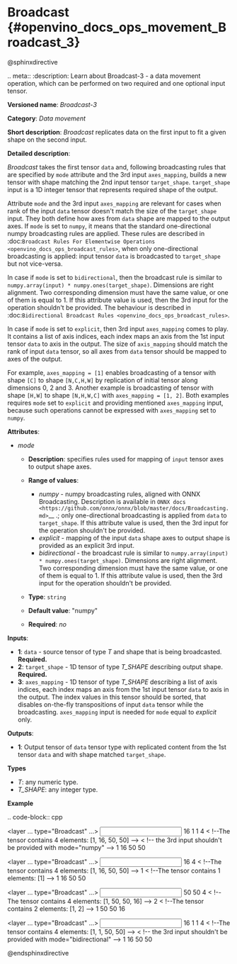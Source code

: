 # Broadcast {#openvino_docs_ops_movement_Broadcast_3}

@sphinxdirective

.. meta::
  :description: Learn about Broadcast-3 - a data movement operation, 
                which can be performed on two required and one optional input tensor.

**Versioned name**: *Broadcast-3*

**Category**: *Data movement*

**Short description**: *Broadcast* replicates data on the first input to fit a given shape on the second input.

**Detailed description**:

*Broadcast* takes the first tensor ``data`` and, following broadcasting rules that are specified by ``mode`` attribute and the 3rd input ``axes_mapping``, builds a new tensor with shape matching the 2nd input tensor ``target_shape``. ``target_shape`` input is a 1D integer tensor that represents required shape of the output.

Attribute ``mode`` and the 3rd input ``axes_mapping`` are relevant for cases when rank of the input ``data`` tensor doesn't match the size of the ``target_shape`` input. They both define how axes from ``data`` shape are mapped to the output axes. If ``mode`` is set to ``numpy``, it means that the standard one-directional numpy broadcasting rules are applied. These rules are described in :doc:`Broadcast Rules For Elementwise Operations <openvino_docs_ops_broadcast_rules>`, when only one-directional broadcasting is applied: input tensor ``data`` is broadcasted to ``target_shape`` but not vice-versa.

In case if ``mode`` is set to ``bidirectional``, then the broadcast rule is similar to ``numpy.array(input) * numpy.ones(target_shape)``. Dimensions are right alignment. Two corresponding dimension must have the same value, or one of them is equal to 1. If this attribute value is used, then the 3rd input for the operation shouldn't be provided. The behaviour is described in :doc:`Bidirectional Broadcast Rules <openvino_docs_ops_broadcast_rules>`.

In case if ``mode`` is set to ``explicit``, then 3rd input ``axes_mapping`` comes to play. It contains a list of axis indices, each index maps an axis from the 1st input tensor ``data`` to axis in the output. The size of ``axis_mapping`` should match the rank of input ``data`` tensor, so all axes from ``data`` tensor should be mapped to axes of the output.

For example, ``axes_mapping = [1]`` enables broadcasting of a tensor with shape ``[C]`` to shape ``[N,C,H,W]`` by replication of initial tensor along dimensions 0, 2 and 3. Another example is broadcasting of tensor with shape ``[H,W]`` to shape ``[N,H,W,C]`` with ``axes_mapping = [1, 2]``. Both examples requires ``mode`` set to ``explicit`` and providing mentioned ``axes_mapping`` input, because such operations cannot be expressed with ``axes_mapping`` set to ``numpy``.


**Attributes**:

* *mode*

  * **Description**: specifies rules used for mapping of ``input`` tensor axes to output shape axes.
  * **Range of values**:

    * *numpy* - numpy broadcasting rules, aligned with ONNX Broadcasting. Description is available in `ONNX docs <https://github.com/onnx/onnx/blob/master/docs/Broadcasting.md>`__ .; only one-directional broadcasting is applied from ``data`` to ``target_shape``. If this attribute value is used, then the 3rd input for the operation shouldn't be provided.
    * *explicit* - mapping of the input ``data`` shape axes to output shape is provided as an explicit 3rd input.
    * *bidirectional* - the broadcast rule is similar to ``numpy.array(input) * numpy.ones(target_shape)``. Dimensions are right alignment. Two corresponding dimension must have the same value, or one of them is equal to 1. If this attribute value is used, then the 3rd input for the operation shouldn't be provided.
  * **Type**: ``string``
  * **Default value**: "numpy"
  * **Required**: *no*


**Inputs**:

* **1**: ``data`` - source tensor of type *T* and shape that is being broadcasted. **Required.**
* **2**: ``target_shape`` - 1D tensor of type *T_SHAPE* describing output shape. **Required.**
* **3**: ``axes_mapping`` - 1D tensor of type *T_SHAPE* describing a list of axis indices, each index maps an axis from the 1st input tensor ``data`` to axis in the output. The index values in this tensor should be sorted, that disables on-the-fly transpositions of input ``data`` tensor while the broadcasting. ``axes_mapping`` input is needed for ``mode`` equal to *explicit* only.

**Outputs**:

* **1**: Output tensor of ``data`` tensor type with replicated content from the 1st tensor ``data`` and with shape matched ``target_shape``.

**Types**

* *T*: any numeric type.
* *T_SHAPE*: any integer type.

**Example**

.. code-block:: cpp
   
   <layer ... type="Broadcast" ...>
       <data mode="numpy"/>
       <input>
           <port id="0">
               <dim>16</dim>
               <dim>1</dim>
               <dim>1</dim>
          </port>
           <port id="1">
               <dim>4</dim>   < !--The tensor contains 4 elements: [1, 16, 50, 50] -->
           </port>
           < !-- the 3rd input shouldn't be provided with mode="numpy" -->
       </input>
       <output>
           <port id="2">
               <dim>1</dim>
               <dim>16</dim>
               <dim>50</dim>
               <dim>50</dim>
           </port>
       </output>
   </layer>
   
   <layer ... type="Broadcast" ...>
       <data mode="explicit"/>
       <input>
           <port id="0">
               <dim>16</dim>
          </port>
           <port id="1">
               <dim>4</dim>   < !--The tensor contains 4 elements: [1, 16, 50, 50] -->
           </port>
           <port id="1">
               <dim>1</dim>   < !--The tensor contains 1 elements: [1] -->
           </port>
       </input>
       <output>
           <port id="2">
               <dim>1</dim>
               <dim>16</dim>
               <dim>50</dim>
               <dim>50</dim>
           </port>
       </output>
   </layer>
   
   <layer ... type="Broadcast" ...>
       <data mode="explicit"/>
       <input>
           <port id="0">
               <dim>50</dim>
               <dim>50</dim>
          </port>
           <port id="1">
               <dim>4</dim>   < !--The tensor contains 4 elements: [1, 50, 50, 16] -->
           </port>
           <port id="1">
               <dim>2</dim>   < !--The tensor contains 2 elements: [1, 2] -->
           </port>
       </input>
       <output>
           <port id="2">
               <dim>1</dim>
               <dim>50</dim>
               <dim>50</dim>
               <dim>16</dim>
           </port>
       </output>
   </layer>
   
   <layer ... type="Broadcast" ...>
       <data mode="bidirectional"/>
       <input>
           <port id="0">
               <dim>16</dim>
               <dim>1</dim>
               <dim>1</dim>
          </port>
           <port id="1">
               <dim>4</dim>   < !--The tensor contains 4 elements: [1, 1, 50, 50] -->
           </port>
           < !-- the 3rd input shouldn't be provided with mode="bidirectional" -->
       </input>
       <output>
           <port id="2">
               <dim>1</dim>
               <dim>16</dim>
               <dim>50</dim>
               <dim>50</dim>
           </port>
       </output>
   </layer>

@endsphinxdirective

